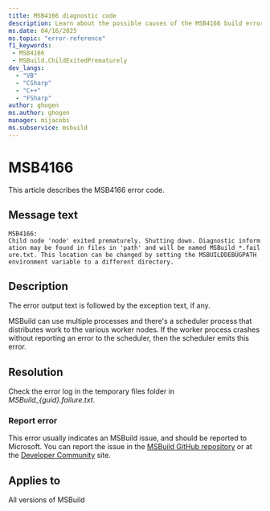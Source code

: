 ```yaml
---
title: MSB4166 diagnostic code
description: Learn about the possible causes of the MSB4166 build error and get troubleshooting tips.
ms.date: 04/16/2025
ms.topic: "error-reference"
f1_keywords:
 - MSB4166
 - MSBuild.ChildExitedPrematurely
dev_langs:
  - "VB"
  - "CSharp"
  - "C++"
  - "FSharp"
author: ghogen
ms.author: ghogen
manager: mijacobs
ms.subservice: msbuild
---
```

# MSB4166

This article describes the MSB4166 error code.

## Message text

`MSB4166: Child node 'node' exited prematurely. Shutting down. Diagnostic information may be found in files in 'path' and will be named MSBuild_*.failure.txt. This location can be changed by setting the MSBUILDDEBUGPATH environment variable to a different directory.`

## Description

The error output text is followed by the exception text, if any.

MSBuild can use multiple processes and there's a scheduler process that distributes work to the various worker nodes. If the worker process crashes without reporting an error to the scheduler, then the scheduler emits this error.

## Resolution

Check the error log in the temporary files folder in *MSBuild_{guid}.failure.txt*.

### Report error

This error usually indicates an MSBuild issue, and should be reported to Microsoft. You can report the issue in the [MSBuild GitHub repository](https://github.com/Microsoft/msbuild) or at the [Developer Community](https://developercommunity.visualstudio.com/search?space=8) site.

## Applies to

All versions of MSBuild